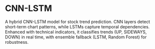 # CNN-LSTM
A hybrid CNN-LSTM model for stock trend prediction. CNN layers detect short-term chart patterns, while LSTMs capture temporal dependencies. Enhanced with technical indicators, it classifies trends (UP, SIDEWAYS, DOWN) in real time, with ensemble fallback (LSTM, Random Forest) for robustness.
